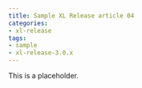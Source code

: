 ```yaml
---
title: Sample XL Release article 04
categories:
- xl-release
tags:
- sample
- xl-release-3.0.x
---
```


This is a placeholder.

